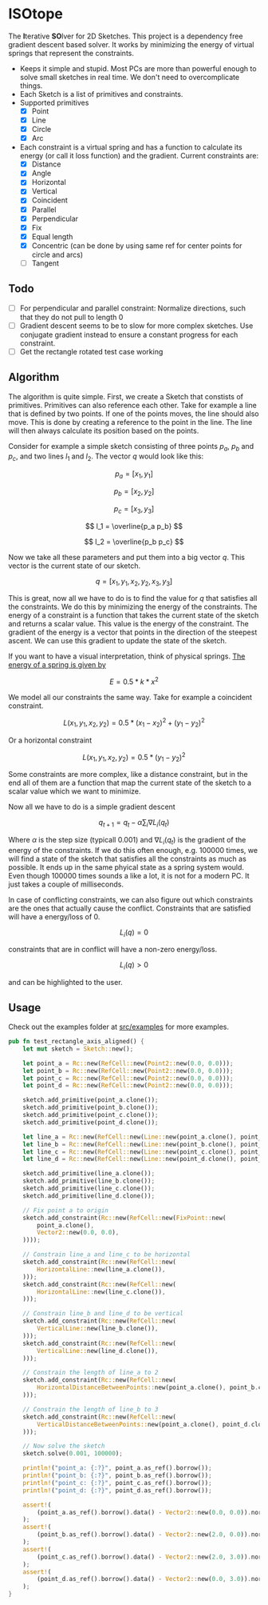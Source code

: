 # ISOtope

The **I**terative **SO**lver for 2D Sketches. This project is a dependency free gradient descent based solver. It works by minimizing the energy of virtual springs that represent the constraints.

- Keeps it simple and stupid. Most PCs are more than powerful enough to solve small sketches in real time. We don't need to overcomplicate things.
- Each Sketch is a list of primitives and constraints.
- Supported primitives
    - [x] Point
    - [x] Line
    - [x] Circle
    - [x] Arc
- Each constraint is a virtual spring and has a function to calculate its energy (or call it loss function) and the gradient. Current constraints are:
    - [x] Distance
    - [x] Angle
    - [x] Horizontal
    - [x] Vertical
    - [x] Coincident
    - [x] Parallel
    - [x] Perpendicular
    - [x] Fix
    - [x] Equal length
    - [x] Concentric (can be done by using same ref for center points for circle and arcs)
    - [ ] Tangent

## Todo

- [ ] For perpendicular and parallel constraint: Normalize directions, such that they do not pull to length 0
- [ ] Gradient descent seems to be to slow for more complex sketches. Use conjugate gradient instead to ensure a constant progress for each constraint.
- [ ] Get the rectangle rotated test case working

## Algorithm

The algorithm is quite simple. First, we create a Sketch that constists of primitives. Primitives can also reference each other. Take for example a line that is defined by two points. If one of the points moves, the line should also move. This is done by creating a reference to the point in the line. The line will then always calculate its position based on the points.

Consider for example a simple sketch consisting of three points $p_a$, $p_b$ and $p_c$, and two lines $l_1$ and $l_2$. The vector $q$ would look like this:

$$
p_a = [x_1, y_1]
$$

$$
p_b = [x_2, y_2]
$$

$$
p_c = [x_3, y_3]
$$

$$
l_1 = \overline{p_a p_b}
$$

$$
l_2 = \overline{p_b p_c}
$$

Now we take all these parameters and put them into a big vector $q$. This vector is the current state of our sketch. 

$$
q = [x_1, y_1, x_2, y_2, x_3, y_3]
$$

This is great, now all we have to do is to find the value for $q$ that satisfies all the constraints. We do this by minimizing the energy of the constraints. The energy of a constraint is a function that takes the current state of the sketch and returns a scalar value. This value is the energy of the constraint. The gradient of the energy is a vector that points in the direction of the steepest ascent. We can use this gradient to update the state of the sketch. 

If you want to have a visual interpretation, think of physical springs. [The energy of a spring is given by](https://en.wikipedia.org/wiki/Hooke%27s_law#Spring_energy)

$$
E = 0.5 * k * x^2
$$

We model all our constraints the same way. Take for example a coincident constraint.

$$
L(x_1, y_1, x_2, y_2) = 0.5 * {(x_1 - x_2)^2 + (y_1 - y_2)^2}
$$

Or a horizontal constraint

$$
L(x_1, y_1, x_2, y_2) = 0.5 * (y_1 - y_2)^2
$$

Some constraints are more complex, like a distance constraint, but in the end all of them are a function that map the current state of the sketch to a scalar value which we want to minimize.

Now all we have to do is a simple gradient descent

$$
q_{t+1} = q_t - \alpha \sum_i \nabla L_i(q_t)
$$

Where $\alpha$ is the step size (typicall 0.001) and $\nabla L_i(q_t)$ is the gradient of the energy of the constraints. If we do this often enough, e.g. 100000 times, we will find a state of the sketch that satisfies all the constraints as much as possible. It ends up in the same phyical state as a spring system would. Even though 100000 times sounds a like a lot, it is not for a modern PC. It just takes a couple of milliseconds.

In case of conflicting constraints, we can also figure out which constraints are the ones that actually cause the conflict. Constraints that are satisfied will have a energy/loss of 0.

$$
L_i(q) = 0
$$

constraints that are in conflict will have a non-zero energy/loss.

$$
L_i(q) > 0
$$

and can be highlighted to the user.

## Usage

Check out the examples folder at [src/examples](src/examples) for more examples.

```rust
pub fn test_rectangle_axis_aligned() {
    let mut sketch = Sketch::new();

    let point_a = Rc::new(RefCell::new(Point2::new(0.0, 0.0)));
    let point_b = Rc::new(RefCell::new(Point2::new(0.0, 0.0)));
    let point_c = Rc::new(RefCell::new(Point2::new(0.0, 0.0)));
    let point_d = Rc::new(RefCell::new(Point2::new(0.0, 0.0)));

    sketch.add_primitive(point_a.clone());
    sketch.add_primitive(point_b.clone());
    sketch.add_primitive(point_c.clone());
    sketch.add_primitive(point_d.clone());

    let line_a = Rc::new(RefCell::new(Line::new(point_a.clone(), point_b.clone())));
    let line_b = Rc::new(RefCell::new(Line::new(point_b.clone(), point_c.clone())));
    let line_c = Rc::new(RefCell::new(Line::new(point_c.clone(), point_d.clone())));
    let line_d = Rc::new(RefCell::new(Line::new(point_d.clone(), point_a.clone())));

    sketch.add_primitive(line_a.clone());
    sketch.add_primitive(line_b.clone());
    sketch.add_primitive(line_c.clone());
    sketch.add_primitive(line_d.clone());

    // Fix point a to origin
    sketch.add_constraint(Rc::new(RefCell::new(FixPoint::new(
        point_a.clone(),
        Vector2::new(0.0, 0.0),
    ))));

    // Constrain line_a and line_c to be horizontal
    sketch.add_constraint(Rc::new(RefCell::new(
        HorizontalLine::new(line_a.clone()),
    )));
    sketch.add_constraint(Rc::new(RefCell::new(
        HorizontalLine::new(line_c.clone()),
    )));

    // Constrain line_b and line_d to be vertical
    sketch.add_constraint(Rc::new(RefCell::new(
        VerticalLine::new(line_b.clone()),
    )));
    sketch.add_constraint(Rc::new(RefCell::new(
        VerticalLine::new(line_d.clone()),
    )));

    // Constrain the length of line_a to 2
    sketch.add_constraint(Rc::new(RefCell::new(
        HorizontalDistanceBetweenPoints::new(point_a.clone(), point_b.clone(), 2.0),
    )));

    // Constrain the length of line_b to 3
    sketch.add_constraint(Rc::new(RefCell::new(
        VerticalDistanceBetweenPoints::new(point_a.clone(), point_d.clone(), 3.0),
    )));

    // Now solve the sketch
    sketch.solve(0.001, 100000);

    println!("point_a: {:?}", point_a.as_ref().borrow());
    println!("point_b: {:?}", point_b.as_ref().borrow());
    println!("point_c: {:?}", point_c.as_ref().borrow());
    println!("point_d: {:?}", point_d.as_ref().borrow());

    assert!(
        (point_a.as_ref().borrow().data() - Vector2::new(0.0, 0.0)).norm() < 0.001
    );
    assert!(
        (point_b.as_ref().borrow().data() - Vector2::new(2.0, 0.0)).norm() < 0.001
    );
    assert!(
        (point_c.as_ref().borrow().data() - Vector2::new(2.0, 3.0)).norm() < 0.001
    );
    assert!(
        (point_d.as_ref().borrow().data() - Vector2::new(0.0, 3.0)).norm() < 0.001
    );
}
```
